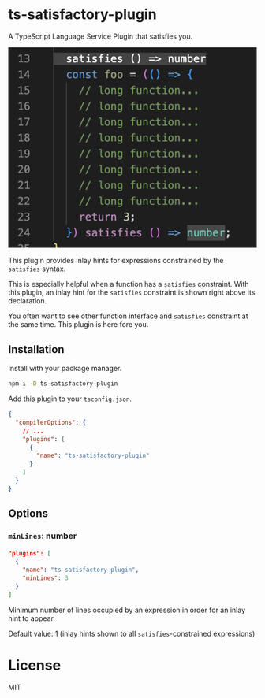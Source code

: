 # ts-satisfactory-plugin

A TypeScript Language Service Plugin that satisfies you.

![Screenshot of how ts-satisfies-plugin works](./docs/sceenshot.png)

This plugin provides inlay hints for expressions constrained by the `satisfies` syntax.

This is especially helpful when a function has a `satisfies` constraint. With this plugin, an inlay hint for the `satisfies` constraint is shown right above its declaration.

You often want to see other function interface and `satisfies` constraint at the same time. This plugin is here fore you.

## Installation

Install with your package manager.

```sh
npm i -D ts-satisfactory-plugin
```

Add this plugin to your `tsconfig.json`.

```json
{
  "compilerOptions": {
    // ...
    "plugins": [
      {
        "name": "ts-satisfactory-plugin"
      }
    ]
  }
}
```

## Options

### `minLines`: number

```json
"plugins": [
  {
    "name": "ts-satisfactory-plugin",
    "minLines": 3
  }
]
```

Minimum number of lines occupied by an expression in order for an inlay hint to appear.

Default value: 1 (inlay hints shown to all `satisfies`-constrained expressions)

# License

MIT


